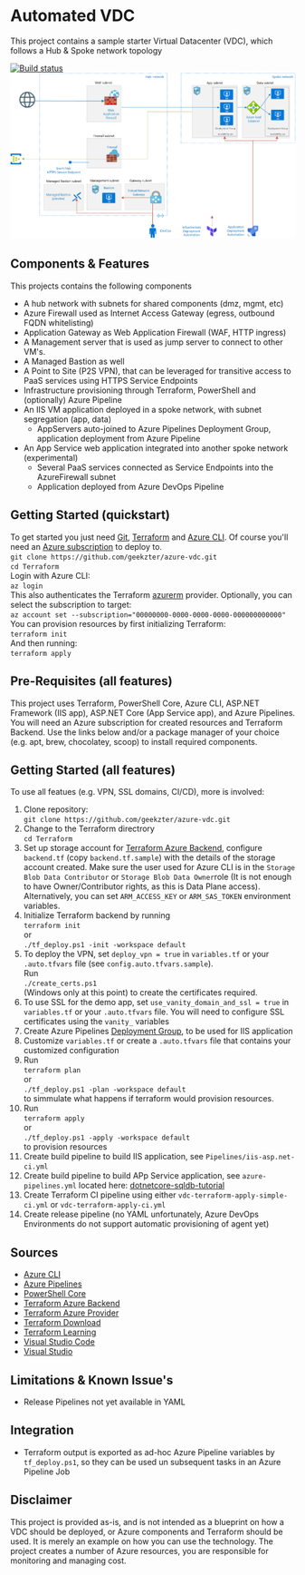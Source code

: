# Automated VDC
This project contains a sample starter Virtual Datacenter (VDC), which follows a Hub & Spoke network topology

[![Build status](https://dev.azure.com/ericvan/VDC/_apis/build/status/vdc-terraform-plan-ci?branchName=master)](https://dev.azure.com/ericvan/VDC/_build/latest?definitionId=45&branchName=master)
![alt text](diagram.png "Architecture")

## Components & Features
This projects contains the following components
- A hub network with subnets for shared components (dmz, mgmt, etc)
- Azure Firewall used as Internet Access Gateway (egress, outbound FQDN whitelisting)
- Application Gateway as Web Application Firewall (WAF, HTTP ingress)
- A Management server that is used as jump server to connect to other VM's. 
- A Managed Bastion as well
- A Point to Site (P2S VPN), that can be leveraged for transitive access to PaaS services using HTTPS Service Endpoints
- Infrastructure provisioning through Terraform, PowerShell and (optionally) Azure Pipeline
- An IIS VM application deployed in a spoke network, with subnet segregation (app, data)
  - AppServers auto-joined to Azure Pipelines Deployment Group, application deployment from Azure Pipeline
- An App Service web application integrated into another spoke network (experimental)
  - Several PaaS services connected as Service Endpoints into the AzureFirewall subnet
  - Application deployed from Azure DevOps Pipeline

## Getting Started (quickstart)
To get started you just need [Git](https://git-scm.com/), [Terraform](https://www.terraform.io/downloads.html) and [Azure CLI](http://aka.ms/azure-cli). Of course you'll need an [Azure subscription](https://portal.azure.com/#blade/Microsoft_Azure_Billing/SubscriptionsBlade) to deploy to.  
`git clone https://github.com/geekzter/azure-vdc.git`  
`cd Terraform`  
Login with Azure CLI:  
`az login`  
This also authenticates the Terraform [azurerm](https://www.terraform.io/docs/providers/azurerm/guides/azure_cli.html) provider. Optionally, you can select the subscription to target:  
`az account set --subscription="00000000-0000-0000-0000-000000000000"`  
You can provision resources by first initializing Terraform:   
`terraform init`  
And then running:  
`terraform apply`

## Pre-Requisites (all features)
This project uses Terraform, PowerShell Core, Azure CLI, ASP.NET Framework (IIS app), ASP.NET Core (App Service app), and Azure Pipelines. You will need an Azure subscription for created resources and Terraform Backend. Use the links below and/or a package manager of your choice (e.g. apt, brew, chocolatey, scoop) to install required components.

## Getting Started (all features)
To use all featues (e.g. VPN, SSL domains, CI/CD), more is involved:
1.	Clone repository:  
`git clone https://github.com/geekzter/azure-vdc.git`  
2.  Change to the Terraform directrory  
`cd Terraform`
3.  Set up storage account for [Terraform Azure Backend](https://www.terraform.io/docs/backends/types/azurerm.html), configure `backend.tf` (copy `backend.tf.sample`) with the details of the storage account created. Make sure the user used for Azure CLI is in the `Storage Blob Data Contributor` or `Storage Blob Data Owner`role (It is not enough to have Owner/Contributor rights, as this is Data Plane access). Alternatively, you can set `ARM_ACCESS_KEY` or `ARM_SAS_TOKEN` environment variables.
4.	Initialize Terraform backend by running  
`terraform init`  
or  
`./tf_deploy.ps1 -init -workspace default`
5.	To deploy the VPN, set `deploy_vpn = true` in `variables.tf` or your `.auto.tfvars` file (see `config.auto.tfvars.sample`).  
Run  
`./create_certs.ps1`  
(Windows only at this point) to create the certificates required.
6.  To use SSL for the demo app, set `use_vanity_domain_and_ssl = true` in `variables.tf` or your `.auto.tfvars` file. You will need to configure SSL certificates using the `vanity_` variables
6.  Create Azure Pipelines [Deployment Group](https://docs.microsoft.com/en-us/azure/devops/pipelines/release/deployment-groups/?view=azure-devops), to be used for IIS application
7.  Customize `variables.tf` or create a `.auto.tfvars` file that contains your customized configuration
8.  Run  
`terraform plan`  
or  
`./tf_deploy.ps1 -plan -workspace default`  
to simmulate what happens if terraform would provision resources. 
9.  Run  
`terraform apply`  
or  
`./tf_deploy.ps1 -apply -workspace default`  
to provision resources
10.  Create build pipeline to build IIS application, see `Pipelines/iis-asp.net-ci.yml`
11.  Create build pipeline to build APp Service application, see `azure-pipelines.yml` located here: [dotnetcore-sqldb-tutorial](https://github.com/geekzter/dotnetcore-sqldb-tutorial/blob/master/azure-pipelines.yml)
12.  Create Terraform CI pipeline using either `vdc-terraform-apply-simple-ci.yml` or `vdc-terraform-apply-ci.yml`
13.  Create release pipeline (no YAML unfortunately, Azure DevOps Environments do not support automatic provisioning of agent yet)


## Sources
- [Azure CLI](http://aka.ms/azure-cli)
- [Azure Pipelines](https://azure.microsoft.com/en-us/services/devops/pipelines/)
- [PowerShell Core](https://github.com/PowerShell/PowerShell)
- [Terraform Azure Backend](https://www.terraform.io/docs/backends/types/azurerm.html)
- [Terraform Azure Provider](https://www.terraform.io/docs/providers/azurerm/index.html)
- [Terraform Download](https://www.terraform.io/downloads.html)
- [Terraform Learning](https://learn.hashicorp.com/terraform/)
- [Visual Studio Code](https://github.com/Microsoft/vscode)
- [Visual Studio](https://visualstudio.microsoft.com/free-developer-offers/)

## Limitations & Known Issue's
- Release Pipelines not yet available in YAML

## Integration
- Terraform output is exported as ad-hoc Azure Pipeline variables by `tf_deploy.ps1`, so they can be used un subsequent tasks in an Azure Pipeline Job

## Disclaimer
This project is provided as-is, and is not intended as a blueprint on how a VDC should be deployed, or Azure components and Terraform should be used. It is merely an example on how you can use the technology. The project creates a number of Azure resources, you are responsible for monitoring and managing cost.